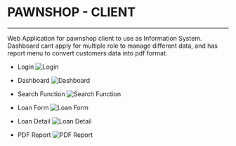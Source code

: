 # PAWNSHOP - CLIENT

---

Web Application for pawnshop client to use as Information System. Dashboard cant apply for multiple role to manage different data, and has report menu to convert customers data into pdf format.

-   Login
    ![Login](https://github.com/ryanadiputraa/pawnshop-client/public/images/login.png)

-   Dashboard
    ![Dashboard](https://github.com/ryanadiputraa/pawnshop-client/public/images/dashboard.png)

-   Search Function
    ![Search Function](https://github.com/ryanadiputraa/pawnshop-client/public/images/search.png)

-   Loan Form
    ![Loan Form](https://github.com/ryanadiputraa/pawnshop-client/public/images/loanform.png)

-   Loan Detail
    ![Loan Detail](https://github.com/ryanadiputraa/pawnshop-client/public/images/loandetail.png)

-   PDF Report
    ![PDF Report](https://github.com/ryanadiputraa/pawnshop-client/public/images/reportpdf.png)
